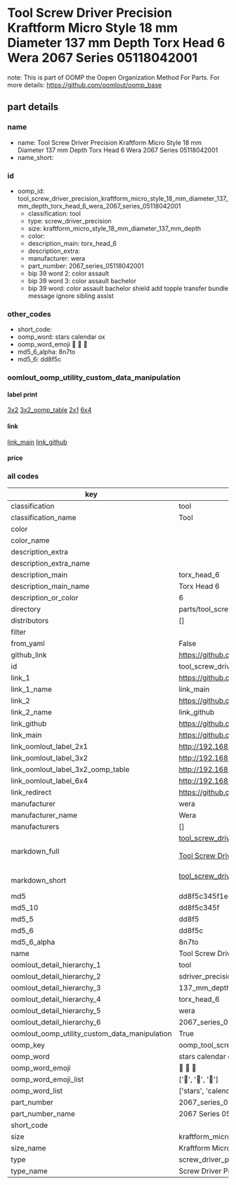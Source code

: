 # Tool Screw Driver Precision Kraftform Micro Style 18 mm Diameter 137 mm Depth Torx Head 6 Wera 2067 Series 05118042001  

note: This is part of OOMP the Oopen Organization Method For Parts. For more details: https://github.com/oomlout/oomp_base

##  part details
  







### name
* name: Tool Screw Driver Precision Kraftform Micro Style 18 mm Diameter 137 mm Depth Torx Head 6 Wera 2067 Series 05118042001
* name_short: 
### id
* oomp_id: tool_screw_driver_precision_kraftform_micro_style_18_mm_diameter_137_mm_depth_torx_head_6_wera_2067_series_05118042001
  * classification: tool
  * type: screw_driver_precision
  * size: kraftform_micro_style_18_mm_diameter_137_mm_depth
  * color: 
  * description_main: torx_head_6
  * description_extra: 
  * manufacturer: wera
  * part_number: 2067_series_05118042001
  * bip 39 word 2: color assault
  * bip 39 word 3: color assault bachelor
  * bip 39 word: color assault bachelor shield add topple transfer bundle message ignore sibling assist

### other_codes
* short_code: 
* oomp_word: stars calendar ox
* oomp_word_emoji :stars: :calendar: :ox:
* md5_6_alpha: 8n7to
* md5_6: dd8f5c






### oomlout_oomp_utility_custom_data_manipulation
#### label print
[3x2](http://192.168.1.245:1112/?label=oomp%208n7to)
[3x2_oomp_table](http://192.168.1.108:1112/?label=oomp%208n7to)
[2x1](http://192.168.1.242:1112/?label=oomp%208n7to)
[6x4](http://192.168.1.55:1112/?label=oomp%208n7to)    

#### link

[link_main](https://github.com/oomlout/oomlout_oomp_version_1_messy/tree/main/parts/tool_screw_driver_precision_kraftform_micro_style_18_mm_diameter_137_mm_depth_torx_head_6_wera_2067_series_05118042001) [link_github](https://github.com/oomlout/oomlout_oomp_version_1_messy/tree/main/parts/tool_screw_driver_precision_kraftform_micro_style_18_mm_diameter_137_mm_depth_torx_head_6_wera_2067_series_05118042001)                             

#### price







### all codes 
| key | value |  
| --- | --- |  
| classification | tool |  
| classification_name | Tool |  
| color |  |  
| color_name |  |  
| description_extra |  |  
| description_extra_name |  |  
| description_main | torx_head_6 |  
| description_main_name | Torx Head 6 |  
| description_or_color | 6 |  
| directory | parts/tool_screw_driver_precision_kraftform_micro_style_18_mm_diameter_137_mm_depth_torx_head_6_wera_2067_series_05118042001 |  
| distributors | [] |  
| filter |  |  
| from_yaml | False |  
| github_link | https://github.com/oomlout/oomlout_oomp_part_src/tree/main/parts/tool_screw_driver_precision_kraftform_micro_style_18_mm_diameter_137_mm_depth_torx_head_6_wera_2067_series_05118042001 |  
| id | tool_screw_driver_precision_kraftform_micro_style_18_mm_diameter_137_mm_depth_torx_head_6_wera_2067_series_05118042001 |  
| link_1 | https://github.com/oomlout/oomlout_oomp_version_1_messy/tree/main/parts/tool_screw_driver_precision_kraftform_micro_style_18_mm_diameter_137_mm_depth_torx_head_6_wera_2067_series_05118042001 |  
| link_1_name | link_main |  
| link_2 | https://github.com/oomlout/oomlout_oomp_version_1_messy/tree/main/parts/tool_screw_driver_precision_kraftform_micro_style_18_mm_diameter_137_mm_depth_torx_head_6_wera_2067_series_05118042001 |  
| link_2_name | link_github |  
| link_github | https://github.com/oomlout/oomlout_oomp_version_1_messy/tree/main/parts/tool_screw_driver_precision_kraftform_micro_style_18_mm_diameter_137_mm_depth_torx_head_6_wera_2067_series_05118042001 |  
| link_main | https://github.com/oomlout/oomlout_oomp_version_1_messy/tree/main/parts/tool_screw_driver_precision_kraftform_micro_style_18_mm_diameter_137_mm_depth_torx_head_6_wera_2067_series_05118042001 |  
| link_oomlout_label_2x1 | http://192.168.1.242:1112/?label=oomp%208n7to |  
| link_oomlout_label_3x2 | http://192.168.1.245:1112/?label=oomp%208n7to |  
| link_oomlout_label_3x2_oomp_table | http://192.168.1.108:1112/?label=oomp%208n7to |  
| link_oomlout_label_6x4 | http://192.168.1.55:1112/?label=oomp%208n7to |  
| link_redirect | https://github.com/oomlout/oomlout_oomp_version_1_messy/tree/main/parts/tool_screw_driver_precision_kraftform_micro_style_18_mm_diameter_137_mm_depth_torx_head_6_wera_2067_series_05118042001 |  
| manufacturer | wera |  
| manufacturer_name | Wera |  
| manufacturers | [] |  
| markdown_full | [tool_screw_driver_precision_kraftform_micro_style_18_mm_diameter_137_mm_depth_torx_head_6_wera_2067_series_05118042001](none)<br>[](none)<br>[Tool Screw Driver Precision Kraftform Micro Style 18 Mm Diameter 137 Mm Depth Torx Head 6 Wera 2067 Series 05118042001](none)<br><br> |  
| markdown_short | [tool_screw_driver_precision_kraftform_micro_style_18_mm_diameter_137_mm_depth_torx_head_6_wera_2067_series_05118042001](none)<br><br> |  
| md5 | dd8f5c345f1e5ce794819c5a2243616d |  
| md5_10 | dd8f5c345f |  
| md5_5 | dd8f5 |  
| md5_6 | dd8f5c |  
| md5_6_alpha | 8n7to |  
| name | Tool Screw Driver Precision Kraftform Micro Style 18 mm Diameter 137 mm Depth Torx Head 6 Wera 2067 Series 05118042001 |  
| oomlout_detail_hierarchy_1 | tool |  
| oomlout_detail_hierarchy_2 | sdriver_precision |  
| oomlout_detail_hierarchy_3 | 137_mm_depth |  
| oomlout_detail_hierarchy_4 | torx_head_6 |  
| oomlout_detail_hierarchy_5 | wera |  
| oomlout_detail_hierarchy_6 | 2067_series_05118042001 |  
| oomlout_oomp_utility_custom_data_manipulation | True |  
| oomp_key | oomp_tool_screw_driver_precision_kraftform_micro_style_18_mm_diameter_137_mm_depth_torx_head_6_wera_2067_series_05118042001 |  
| oomp_word | stars calendar ox |  
| oomp_word_emoji | :stars: :calendar: :ox: |  
| oomp_word_emoji_list | [':stars:', ':calendar:', ':ox:'] |  
| oomp_word_list | ['stars', 'calendar', 'ox'] |  
| part_number | 2067_series_05118042001 |  
| part_number_name | 2067 Series 05118042001 |  
| short_code |  |  
| size | kraftform_micro_style_18_mm_diameter_137_mm_depth |  
| size_name | Kraftform Micro Style 18 mm Diameter 137 mm Depth |  
| type | screw_driver_precision |  
| type_name | Screw Driver Precision |  
